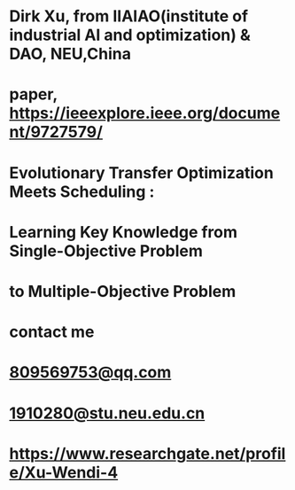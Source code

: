 # Dirk Xu, from IIAIAO(institute of industrial AI and optimization) & DAO, NEU,China

# paper, https://ieeexplore.ieee.org/document/9727579/

# Evolutionary Transfer Optimization Meets Scheduling  :  
#                              Learning Key Knowledge from Single-Objective Problem 
#                                                                           to  Multiple-Objective Problem 



#  contact me
#    809569753@qq.com
#    1910280@stu.neu.edu.cn	
#    https://www.researchgate.net/profile/Xu-Wendi-4
